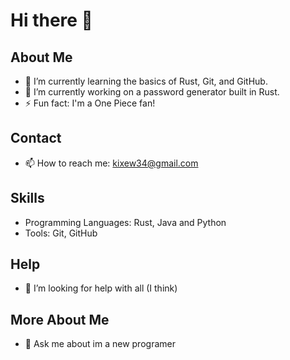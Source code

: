 # Hi there 👋

## About Me
- 🌱 I’m currently learning the basics of Rust, Git, and GitHub.
- 🔭 I’m currently working on a password generator built in Rust.
- ⚡ Fun fact: I'm a One Piece fan!

## Contact
- 📫 How to reach me: kixew34@gmail.com

## Skills
- Programming Languages: Rust, Java and Python
- Tools: Git, GitHub

## Help
- 🤔 I’m looking for help with all (I think)

## More About Me
- 💬 Ask me about im a new programer
